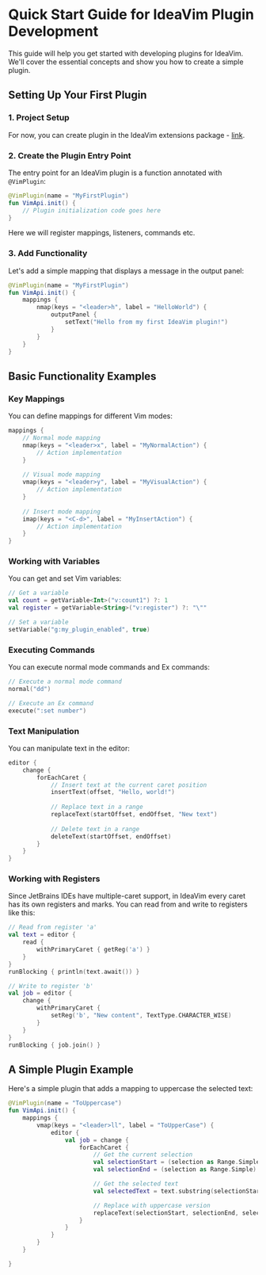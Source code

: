 # Quick Start Guide for IdeaVim Plugin Development

This guide will help you get started with developing plugins for IdeaVim.
We'll cover the essential concepts and show you how to create a simple plugin.

## Setting Up Your First Plugin

### 1. Project Setup

For now, you can create plugin in the IdeaVim extensions package - [link](https://github.com/JetBrains/ideavim/tree/4764ffbbf545607ad4a5c482d74e0219002a5aca/src/main/java/com/maddyhome/idea/vim/extension).

### 2. Create the Plugin Entry Point

The entry point for an IdeaVim plugin is a function annotated with `@VimPlugin`:

```kotlin
@VimPlugin(name = "MyFirstPlugin")
fun VimApi.init() {
    // Plugin initialization code goes here
}
```

Here we will register mappings, listeners, commands etc.

### 3. Add Functionality

Let's add a simple mapping that displays a message in the output panel:

```kotlin
@VimPlugin(name = "MyFirstPlugin")
fun VimApi.init() {
    mappings {
        nmap(keys = "<leader>h", label = "HelloWorld") {
            outputPanel {
                setText("Hello from my first IdeaVim plugin!")
            }
        }
    }
}
```

## Basic Functionality Examples

### Key Mappings

You can define mappings for different Vim modes:

```kotlin
mappings {
    // Normal mode mapping
    nmap(keys = "<leader>x", label = "MyNormalAction") {
        // Action implementation
    }
    
    // Visual mode mapping
    vmap(keys = "<leader>y", label = "MyVisualAction") {
        // Action implementation
    }
    
    // Insert mode mapping
    imap(keys = "<C-d>", label = "MyInsertAction") {
        // Action implementation
    }
}
```

### Working with Variables

You can get and set Vim variables:

```kotlin
// Get a variable
val count = getVariable<Int>("v:count1") ?: 1
val register = getVariable<String>("v:register") ?: "\""

// Set a variable
setVariable("g:my_plugin_enabled", true)
```

### Executing Commands

You can execute normal mode commands and Ex commands:

```kotlin
// Execute a normal mode command
normal("dd")

// Execute an Ex command
execute(":set number")
```

### Text Manipulation

You can manipulate text in the editor:

```kotlin
editor {
    change {
        forEachCaret {
            // Insert text at the current caret position
            insertText(offset, "Hello, world!")
            
            // Replace text in a range
            replaceText(startOffset, endOffset, "New text")
            
            // Delete text in a range
            deleteText(startOffset, endOffset)
        }
    }
}
```

### Working with Registers

Since JetBrains IDEs have multiple-caret support, in IdeaVim every caret has its own registers and marks.
You can read from and write to registers like this:

```kotlin
// Read from register 'a'
val text = editor {
    read {
        withPrimaryCaret { getReg('a') }
    }
}
runBlocking { println(text.await()) }

// Write to register 'b'
val job = editor {
    change {
        withPrimaryCaret {
            setReg('b', "New content", TextType.CHARACTER_WISE)
        }
    }
}
runBlocking { job.join() }
```

## A Simple Plugin Example

Here's a simple plugin that adds a mapping to uppercase the selected text:

```kotlin
@VimPlugin(name = "ToUppercase")
fun VimApi.init() {
    mappings {
        vmap(keys = "<leader>ll", label = "ToUpperCase") {
            editor {
                val job = change {
                    forEachCaret {
                        // Get the current selection
                        val selectionStart = (selection as Range.Simple).start
                        val selectionEnd = (selection as Range.Simple).end

                        // Get the selected text
                        val selectedText = text.substring(selectionStart, selectionEnd)

                        // Replace with uppercase version
                        replaceText(selectionStart, selectionEnd, selectedText.uppercase())
                    }
                }
            }
        }
    }

}
```